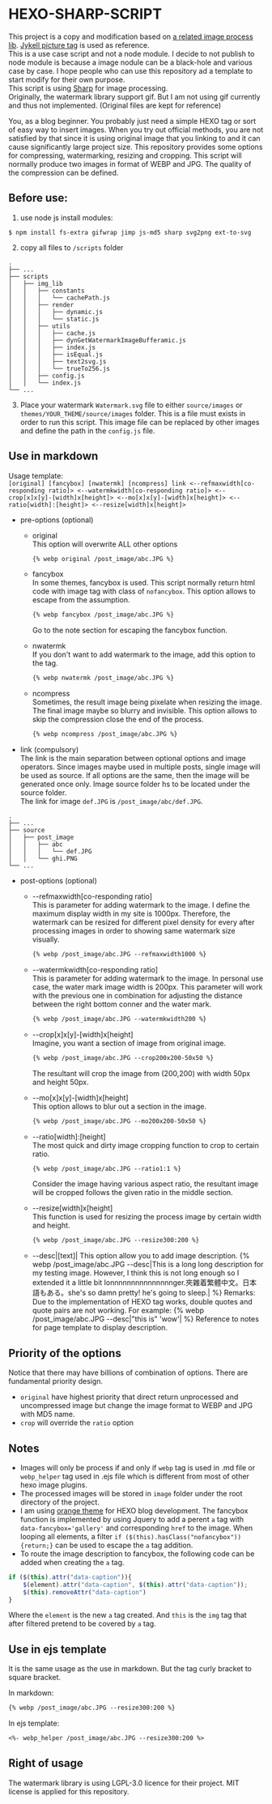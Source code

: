 # HEXO-SHARP-SCRIPT

This project is a copy and modification based on [a related image process lib](https://github.com/SpiritLingPub/hexo-images-watermark). [Jykell picture tag](https://github.com/rbuchberger/jekyll_picture_tag) is used as reference.\
This is a use case script and not a node module. I decide to not publish to node module is because a image nodule can be a black-hole and various case by case. I hope people who can use this repository ad a template to start modify for their own purpose.\
This script is using [Sharp](https://github.com/lovell/sharp) for image processing.\
Originally, the watermark library support gif. But I am not using gif currently and thus not implemented. (Original files are kept for reference)

You, as a blog beginner. You probably just need a simple HEXO tag or sort of easy way to insert images.
When you try out official methods, you are not satisfied by that since it is using original image that you linking to and it can cause significantly large project size.
This repository provides some options for compressing, watermarking, resizing and cropping.
This script will normally produce two images in format of WEBP and JPG. The quality of the compression can be defined.

## Before use:
1. use node js install modules:
```shell
$ npm install fs-extra gifwrap jimp js-md5 sharp svg2png ext-to-svg
```
2. copy all files to `/scripts` folder
```
.
├── ...
├── scripts
│   ├── img_lib
│   │   ├── constants
│   │   │   └── cachePath.js
│   │   ├── render
│   │   │   ├── dynamic.js
│   │   │   └── static.js
│   │   ├── utils
│   │   │   ├── cache.js
│   │   │   ├── dynGetWatermarkImageBufferamic.js
│   │   │   ├── index.js
│   │   │   ├── isEqual.js
│   │   │   ├── text2svg.js
│   │   │   └── trueTo256.js
│   │   ├── config.js
│   │   └── index.js
└── ...
```

3. Place your watermark `Watermark.svg` file to either `source/images` or `themes/YOUR_THEME/source/images` folder. This is a file must exists in order to run this script. This image file can be replaced by other images and define the path in the `config.js` file.

## Use in markdown

Usage template:\
`[original] [fancybox] [nwatermk] [ncompress] link <--refmaxwidth[co-responding ratio]> <--watermkwidth[co-responding ratio]> <--crop[x]x[y]-[width]x[height]> <--mo[x]x[y]-[width]x[height]> <--ratio[width]:[height]> <--resize[width]x[height]>`

- pre-options (optional)
    - original\
        This option will overwrite ALL other options
        ```md
        {% webp original /post_image/abc.JPG %}
        ```

    - fancybox\
        In some themes, fancybox is used. This script normally return html code with image tag with class of `nofancybox`. This option allows to escape from the assumption.
        ```md
        {% webp fancybox /post_image/abc.JPG %}
        ```
        Go to the note section for escaping the fancybox function.

    - nwatermk\
        If you don't want to add watermark to the image, add this option to the tag.
        ```md
        {% webp nwatermk /post_image/abc.JPG %}
        ```

    - ncompress\
        Sometimes, the result image being pixelate when resizing the image. The final image maybe so blurry and invisible. This option allows to skip the compression close the end of the process.
        ```md
        {% webp ncompress /post_image/abc.JPG %}
        ```

- link (compulsory)\
    The link is the main separation between optional options and image operators.
    Since images maybe used in multiple posts, single image will be used as source. If all options are the same, then the image will be generated once only.
    Image source folder hs to be located under the source folder.\
    The link for image `def.JPG` is `/post_image/abc/def.JPG`.

```
.
├── ...
├── source
│   ├── post_image
│   │   ├── abc
│   │   │   └── def.JPG
│   │   └── ghi.PNG
└── ...
```

- post-options (optional)
    - --refmaxwidth[co-responding ratio]\
        This is parameter for adding watermark to the image.
        I define the maximum display width in my site is 1000px. Therefore, the watermark can be resized for different pixel density for every after processing images in order to showing same watermark size visually. 
        ```md
        {% webp /post_image/abc.JPG --refmaxwidth1000 %}
        ```

    - --watermkwidth[co-responding ratio]\
        This is parameter for adding watermark to the image.
        In personal use case, the water mark image width is 200px.
        This parameter will work with the previous one in combination for adjusting the distance between the right bottom conner and the water mark.
        ```md
        {% webp /post_image/abc.JPG --watermkwidth200 %}
        ```

    - --crop[x]x[y]-[width]x[height]\
        Imagine, you want a section of image from original image. 
        ```md
        {% webp /post_image/abc.JPG --crop200x200-50x50 %}
        ```
        The resultant will crop the image from (200,200) with width 50px and height 50px.

    - --mo[x]x[y]-[width]x[height]\
        This option allows to blur out a section in the image.
        ```md
        {% webp /post_image/abc.JPG --mo200x200-50x50 %}
        ```

    - --ratio[width]:[height]\
        The most quick and dirty image cropping function to crop to certain ratio.
        ```md
        {% webp /post_image/abc.JPG --ratio1:1 %}
        ```
        Consider the image having various aspect ratio, the resultant image will be cropped follows the given ratio in the middle section.

    - --resize[width]x[height]\
        This function is used for resizing the process image by certain width and height.
        ```md
        {% webp /post_image/abc.JPG --resize300:200 %}
        ```

    - --desc|[text]|
        This option allow you to add image description.
        {% webp /post_image/abc.JPG --desc|This is a long long description for my testing image. However, I think this is not long enough so I extended it a little bit lonnnnnnnnnnnnnnnger.夾雜着繁體中文。日本語もある。she's so damn pretty! he's going to sleep.| %}
        Remarks: Due to the implementation of HEXO tag works, double quotes and quote pairs are not working.
        For example: {% webp /post_image/abc.JPG --desc|"this is" 'wow'| %}
        Reference to notes for page template to display description.

## Priority of the options
Notice that there may have billions of combination of options. There are fundamental priority design.

- `original` have highest priority that direct return unprocessed and uncompressed image but change the image format to WEBP and JPG with MD5 name.
- `crop` will override the `ratio` option

## Notes
- Images will only be process if and only if `webp` tag is used in .md file or `webp_helper` tag used in .ejs file which is different from most of other hexo image plugins.
- The processed images will be stored in `image` folder under the root directory of the project.
- I am using [orange theme](https://github.com/zchengsite/hexo-theme-oranges) for HEXO blog development. The fancybox function is implemented by using Jquery to add a perent `a` tag with `data-fancybox='gallery'` and corresponding `href` to the image. When looping all elements, a filter `if ($(this).hasClass("nofancybox")) {return;}` can be used to escape the `a` tag addition.
- To route the image description to fancybox, the following code can be added when creating the `a` tag.
```js
if ($(this).attr("data-caption")){
    $(element).attr("data-caption", $(this).attr("data-caption"));
    $(this).removeAttr("data-caption")
}
```
Where the `element` is the new `a` tag created. And `this` is the `img` tag that after filtered pretend to be covered by `a` tag.

## Use in ejs template
It is the same usage as the use in markdown. But the tag curly bracket to square bracket.

In markdown:
```md
{% webp /post_image/abc.JPG --resize300:200 %}
```
In ejs template:
```md
<%- webp_helper /post_image/abc.JPG --resize300:200 %>
```

## Right of usage
The watermark library is using LGPL-3.0 licence for their project.
MIT license is applied for this repository.